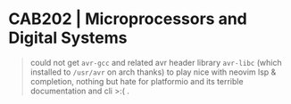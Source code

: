 # CAB202 | Microprocessors and Digital Systems

> could not get `avr-gcc` and related avr header library `avr-libc` (which installed to `/usr/avr` on arch thanks) to play nice with neovim lsp & completion, 
> nothing but hate for platformio and its terrible documentation and cli >:( .   
